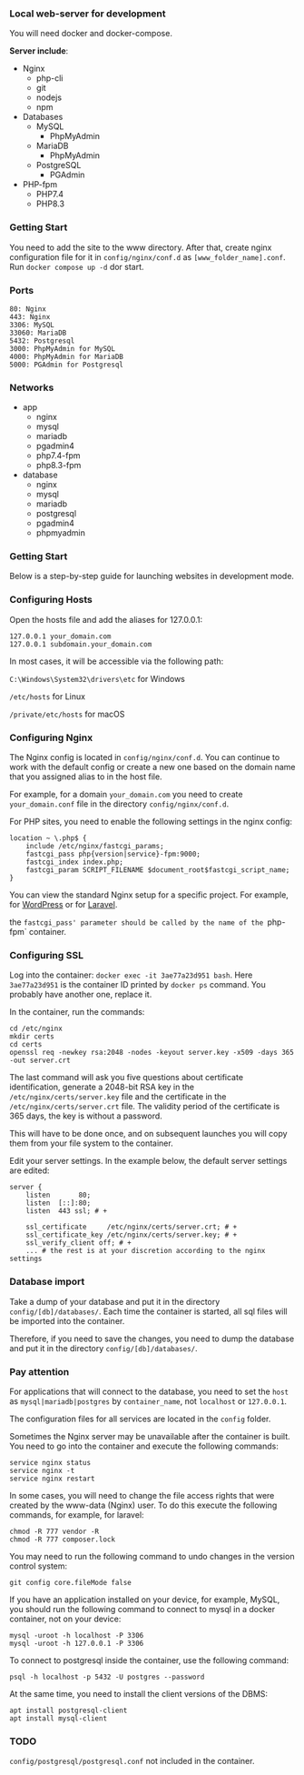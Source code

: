 ### Local web-server for development

You will need docker and docker-compose.

__Server include__:

* Nginx
  * php-cli
  * git
  * nodejs
  * npm
* Databases
  * MySQL
    * PhpMyAdmin
  * MariaDB
    * PhpMyAdmin
  * PostgreSQL
    * PGAdmin
* PHP-fpm
  * PHP7.4
  * PHP8.3

### Getting Start

You need to add the site to the www directory. After that, create 
nginx configuration file for it in `config/nginx/conf.d` as 
`[www_folder_name].conf`. Run `docker compose up -d` dor start.

### Ports

    80: Nginx
    443: Nginx
    3306: MySQL
    33060: MariaDB
    5432: Postgresql
    3000: PhpMyAdmin for MySQL
    4000: PhpMyAdmin for MariaDB
    5000: PGAdmin for Postgresql

### Networks

- app
  - nginx
  - mysql
  - mariadb
  - pgadmin4
  - php7.4-fpm
  - php8.3-fpm
- database
  - nginx
  - mysql
  - mariadb
  - postgresql
  - pgadmin4
  - phpmyadmin

### Getting Start

Below is a step-by-step guide for launching websites in development mode.

### Configuring Hosts

Open the hosts file and add the aliases for 127.0.0.1:

    127.0.0.1 your_domain.com
    127.0.0.1 subdomain.your_domain.com

In most cases, it will be accessible via the following path:

`C:\Windows\System32\drivers\etc` for Windows

`/etc/hosts` for Linux

`/private/etc/hosts` for macOS

### Configuring Nginx

The Nginx config is located in `config/nginx/conf.d`. You can continue to 
work with the default config or create a new one based on the domain name
that you assigned alias to in the host file. 

For example, for a domain `your_domain.com` you need to create 
`your_domain.conf` file in the directory `config/nginx/conf.d`.

For PHP sites, you need to enable the following settings in the nginx config:

    location ~ \.php$ {
        include /etc/nginx/fastcgi_params;
        fastcgi_pass php{version|service}-fpm:9000;
        fastcgi_index index.php;
        fastcgi_param SCRIPT_FILENAME $document_root$fastcgi_script_name;
    }

You can view the standard Nginx setup for a specific project. 
For example, for [WordPress](https://www.nginx.com/resources/wiki/start/topics/recipes/wordpress/) 
or for [Laravel](https://laravel.com/docs/10.x/deployment#nginx).

the `fastcgi_pass' parameter should be called by the name of the `php-fpm` container.

### Configuring SSL

Log into the container: `docker exec -it 3ae77a23d951 bash`.
Here `3ae77a23d951` is the container ID printed by `docker ps` command.
You probably have another one, replace it.

In the container, run the commands:

    cd /etc/nginx
    mkdir certs
    cd certs
    openssl req -newkey rsa:2048 -nodes -keyout server.key -x509 -days 365 -out server.crt

The last command will ask you five questions about certificate identification,
generate a 2048-bit RSA key in the `/etc/nginx/certs/server.key` file and
the certificate in the `/etc/nginx/certs/server.crt` file. The validity
period of the certificate is 365 days, the key is without a password.

This will have to be done once, and on subsequent launches you will copy
them from your file system to the container.

Edit your server settings. In the example below, the default server
settings are edited:

    server {
        listen       80;
        listen  [::]:80;
        listen  443 ssl; # +
    
        ssl_certificate     /etc/nginx/certs/server.crt; # +
        ssl_certificate_key /etc/nginx/certs/server.key; # +
        ssl_verify_client off; # +
        ... # the rest is at your discretion according to the nginx settings

### Database import

Take a dump of your database and put it in the directory `config/[db]/databases/`.
Each time the container is started, all sql files will be imported into 
the container. 

Therefore, if you need to save the changes, you need to dump the database
and put it in the directory `config/[db]/databases/`.

### Pay attention

For applications that will connect to the database, you need to set 
the `host` as `mysql|mariadb|postgres` by `container_name`, 
not `localhost` or `127.0.0.1`.

The configuration files for all services are located in the `config` folder.

Sometimes the Nginx server may be unavailable after the container is built.
You need to go into the container and execute the following commands:

    service nginx status
    service nginx -t
    service nginx restart

In some cases, you will need to change the file access rights that were 
created by the www-data (Nginx) user. To do this execute the following 
commands, for example, for laravel:

    chmod -R 777 vendor -R
    chmod -R 777 composer.lock

You may need to run the following command to undo changes in the version 
control system:

    git config core.fileMode false

If you have an application installed on your device, for example, MySQL,
you should run the following command to connect to mysql in a docker 
container, not on your device:

    mysql -uroot -h localhost -P 3306
    mysql -uroot -h 127.0.0.1 -P 3306

To connect to postgresql inside the container, use the following command:

    psql -h localhost -p 5432 -U postgres --password

At the same time, you need to install the client versions of the DBMS:

    apt install postgresql-client
    apt install mysql-client

### TODO

`config/postgresql/postgresql.conf` not included in the container.
